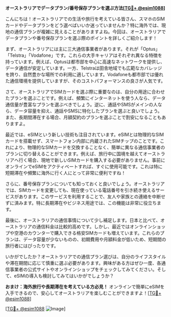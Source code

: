 **オーストラリアでデータプラン/番号保存プランを選ぶ方法[[TG💪+ @esim1088](https://t.me/s/esim1088)]**

こんにちは！オーストラリアでの生活や旅行を考えている皆さん、スマホのSIMカードやデータプランをどう選べばいいか迷っていませんか？特に海外では、現地の通信プランが複雑に見えることがありますよね。今回は、オーストラリアでデータプランや番号保存プランを選ぶ際のポイントを詳しくご紹介します！

まず、オーストラリアには主に三大通信事業者があります。それが「Optus」「Telstra」「Vodafone」です。これらの大手キャリアはそれぞれ異なる特徴を持っています。例えば、Optusは都市部を中心に高速なネットワークを提供し、データ通信が安定しています。一方、Telstraは田舎地域でも広範なカバレッジを誇り、自然豊かな場所での利用に適しています。Vodafoneも都市部では優れた通信環境を提供していますが、そのコストパフォーマンスの良さが人気です。

さて、オーストラリアでSIMカードを選ぶ際に重要なのは、自分の用途に合わせたプランを選ぶことです。例えば、頻繁にインターネットを使う人なら、データ通信量が豊富なプランを選ぶべきでしょう。逆に、通話やSMSがメインの人なら、データ容量を抑え、通話やSMSに特化したプランを選ぶと良いでしょう。また、長期間滞在する場合、月額契約のプランを選ぶことで割安になることもありますよ。

最近では、eSIMという新しい技術も注目されています。eSIMとは物理的なSIMカードを搭載せず、スマートフォン内部に内蔵されたSIMチップのことです。これにより、物理的なSIMカードを交換することなく、簡単に異なる通信事業者のプランに切り替えることができます。例えば、旅行中に国境を越えてオーストラリアへ行く場合、現地で新しいSIMカードを購入する必要がありません。事前にオンラインでeSIMをアクティベートすれば、すぐに使用可能です。これは特に短期滞在や頻繁に海外に行く人にとって非常に便利ですね！

さらに、番号保存プランについても知っておくと良いでしょう。オーストラリアでは、SIMカードを変更しても、現在使っている電話番号を引き続き使えるサービスがあります。このサービスを利用することで、友人や家族との連絡を中断せずに済みます。特に長期滞在やビジネス用途では、この機能は非常に役立ちます。

最後に、オーストラリアの通信事情について少し補足します。日本と比べて、オーストラリアの通信料金は比較的高めです。しかし、最近ではオンラインショップや空港のカウンターで購入できる格安SIMカードも増えています。これらのプランは、データ容量が少ないものの、初期費用や月額料金が低いため、短期間の旅行者にはぴったりです。

いかがでしたか？オーストラリアでの通信プラン選びは、自分のライフスタイルや滞在期間に応じて慎重に選ぶ必要があります。興味がある方はぜひ一度、各通信事業者の公式サイトやオンラインショップをチェックしてみてください。そして、eSIMの導入も検討してみてはいかがでしょうか？

**おまけ：海外旅行や長期滞在を考えている方必見！**
オンラインで簡単にeSIMを入手できるので、安心してオーストラリアを楽しむことができますよ！[[TG💪+ @esim1088](https://t.me/s/esim1088)]

[[TG💪+ @esim1088](https://t.me/s/esim1088) ![Image](https://i.postimg.cc/Y0z9fWf4/image.png)]